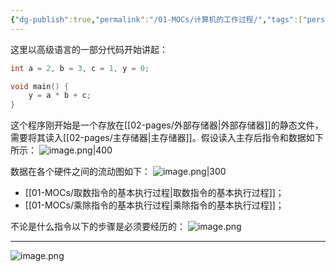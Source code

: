 ```yaml
---
{"dg-publish":true,"permalink":"/01-MOCs/计算机的工作过程/","tags":["personal/blog","计算机组成原理/概述"]}
---
```


这里以高级语言的一部分代码开始讲起：
```c
int a = 2, b = 3, c = 1, y = 0;

void main() {
	y = a * b + c;
}
```

这个程序刚开始是一个存放在[[02-pages/外部存储器\|外部存储器]]的静态文件，需要将其读入[[02-pages/主存储器\|主存储器]]。假设读入主存后指令和数据如下所示：
![image.png|400](https://yelanyanyu-img-bed.oss-cn-hangzhou.aliyuncs.com/img/blog/2024/11/20241118214320.png)

数据在各个硬件之间的流动图如下：
![image.png|300](https://yelanyanyu-img-bed.oss-cn-hangzhou.aliyuncs.com/img/blog/2024/11/20241118214517.png)

- [[01-MOCs/取数指令的基本执行过程\|取数指令的基本执行过程]]；
- [[01-MOCs/乘除指令的基本执行过程\|乘除指令的基本执行过程]]；

不论是什么指令以下的步骤是必须要经历的：
![image.png](https://yelanyanyu-img-bed.oss-cn-hangzhou.aliyuncs.com/img/blog/2024/11/20241118220614.png)

***
![image.png](https://yelanyanyu-img-bed.oss-cn-hangzhou.aliyuncs.com/img/blog/2024/11/20241118220630.png)
